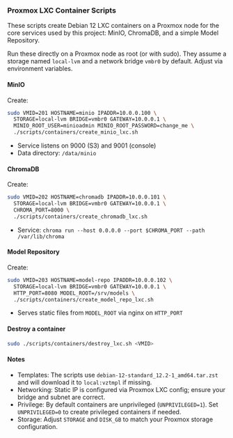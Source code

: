 ### Proxmox LXC Container Scripts

These scripts create Debian 12 LXC containers on a Proxmox node for the core services used by this project: MinIO, ChromaDB, and a simple Model Repository.

Run these directly on a Proxmox node as root (or with sudo). They assume a storage named `local-lvm` and a network bridge `vmbr0` by default. Adjust via environment variables.

#### MinIO

Create:
```bash
sudo VMID=201 HOSTNAME=minio IPADDR=10.0.0.100 \
  STORAGE=local-lvm BRIDGE=vmbr0 GATEWAY=10.0.0.1 \
  MINIO_ROOT_USER=minioadmin MINIO_ROOT_PASSWORD=change_me \
  ./scripts/containers/create_minio_lxc.sh
```
- Service listens on 9000 (S3) and 9001 (console)
- Data directory: `/data/minio`

#### ChromaDB

Create:
```bash
sudo VMID=202 HOSTNAME=chromadb IPADDR=10.0.0.101 \
  STORAGE=local-lvm BRIDGE=vmbr0 GATEWAY=10.0.0.1 \
  CHROMA_PORT=8000 \
  ./scripts/containers/create_chromadb_lxc.sh
```
- Service: `chroma run --host 0.0.0.0 --port $CHROMA_PORT --path /var/lib/chroma`

#### Model Repository

Create:
```bash
sudo VMID=203 HOSTNAME=model-repo IPADDR=10.0.0.102 \
  STORAGE=local-lvm BRIDGE=vmbr0 GATEWAY=10.0.0.1 \
  HTTP_PORT=8080 MODEL_ROOT=/srv/models \
  ./scripts/containers/create_model_repo_lxc.sh
```
- Serves static files from `MODEL_ROOT` via nginx on `HTTP_PORT`

#### Destroy a container
```bash
sudo ./scripts/containers/destroy_lxc.sh <VMID>
```

#### Notes
- Templates: The scripts use `debian-12-standard_12.2-1_amd64.tar.zst` and will download it to `local:vztmpl` if missing.
- Networking: Static IP is configured via Proxmox LXC config; ensure your bridge and subnet are correct.
- Privilege: By default containers are unprivileged (`UNPRIVILEGED=1`). Set `UNPRIVILEGED=0` to create privileged containers if needed.
- Storage: Adjust `STORAGE` and `DISK_GB` to match your Proxmox storage configuration.
